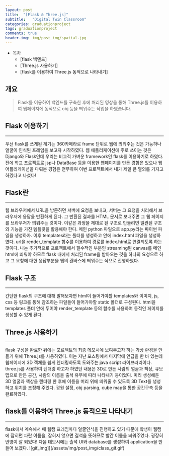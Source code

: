```yaml
---
layout: post
title:  "[Flask & Three.js]"
subtitle:   "Digital Twin Classroom"
categories: graduationproject
tags: graduationproject
comments: true
header-img: img/post_img/spatial.jpg
---
```


- 목차
	- [flask 백엔드]
	- [Three.js 사용하기]
	- [flask를 이용하여 Three.js 동적으로 나타내기]
  

## 개요
> Flask를 이용하여 백엔드를 구축한 후에 처리된 영상을 통해 Three.js를 이용하여 웹페이지에 동적으로 obj 등을 띄워주는 작업을 하였습니다. 



## Flask 이용하기
---
우선 flask를 쓰게된 계기는 360카메라로 frame 단위로 웹에 띄워주는 것은 가능하나 얼굴이 인식된 프레임을 보고자 시작하였다. 웹 애플리케이션에 주로 쓰이는 것은 Django와 Flask인데 우리는 비교적 가벼운 framework인 flask를 이용하기로 하였다.
 전에 학교 프로젝트로 jsp나 DataBase 등을 이용한 웹페이지를 만든 경험은 있으나 웹 어플리케이션을 다뤄본 경험은 전무하여 이번 프로젝트에서 내가 제일 큰 열의를 가지고 하겠다고 나섰다!


## Flask란
---
웹 브라우저에서 URL을 방문하면 서버에 요청을 보내고, 서버는 그 요청을 처리해서 브라우저에 응답을 반환하게 된다. 그 반환된 결과를 HTML 문서로 보내주면 그 웹 페이지를 브라우저가 띄워주는 것이다. 이같은 과정을 제대로 된 구조로 만들려면 일관된 구조와 기능을 가진 템플릿을 활용해야 한다. 
메인 python 파일으로 app.py라는 파이썬 파일을 생성하자. 이후 templates라는 폴더를 생성하고 안에 index.html 파일을 생성하였다. url을 render_template 함수를 이용하여 경로를 index.html로 연결되도록 하는 것이다. 
나는 추가적으로 프로젝트에서 필수적인 부분인 streaming된 canvas를 메인 html에 띄워야 하므로 flask 내에서 처리된 frame을 받아오는 것을 하나의 요청으로 하고 그 요청에 대한 응답부분을 웹의 캔바스에 띄워주는 식으로 진행하였다. 



## Flask 구조 
---
간단한 flask의 구조에 대해 말해보자면 html이 들어가야할 templates와 이미지, js, css 등 링크를 통해 참조하는 파일들이 들어가야할 static 폴더로 구성된다. 
html을 templates 폴더 안에 두어야 render_template 등의 함수를 사용하여 동적인 페이지를 생성할 수 있게 된다. 



## Three.js 사용하기
---
flask 구성을 완료한 뒤에는 포르젝트의 최종 데모시에 보여주고자 하는 가상 환경을 만들기 위해 Three.js를 사용하였다.
이는 지난 포스팅에서 마지막에 언급을 한 바 있는데 웹페이지에 3D 객체를 쉽게 렌더링하도록 도와주는 java script 라이브러리이다. 
three.js를 사용하여 렌더링 하고자 하였던 내용은 3D로 만든 사람의 얼굴과 책상, 큐브맵으로 만든 공간, 사람의 이름을 출석 유무에 따라 나타내기 등이었다. 
미리 생성해둔 3D 얼굴과 책상을 렌더링 한 후에 이름을 머리 위에 띄워줄 수 있도록 3D Text를 생성하고 위치를 조정해 주었다. 
광원 설정, obj parsing, cube map을 통한 공간구축 등을 완료하였다. 





## flask를 이용하여 Three.js 동적으로 나타내기
---
flask에서 계속해서 매 웹캠 프레임마다 얼굴인식을 진행하고 있기 때문에 학생이 웹캠에 잡히면 파란 이름을, 잡히지 않으면 결석을 뜻하므로 빨간 이름을 띄워주었다. 
굉장히 반영이 잘 되었다!
다음 데모시에는 출석  UI와 database를 생성하여 application을 만들어 보겠다.
![gif_img]](/assets/img/post_img/class_gif.gif)

